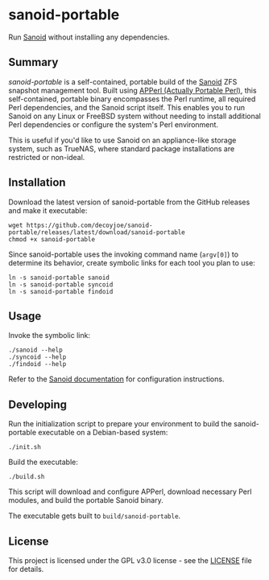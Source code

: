 
# sanoid-portable

Run [Sanoid](https://github.com/jimsalterjrs/sanoid) without installing any dependencies.

## Summary

*sanoid-portable* is a self-contained,  portable build of the [Sanoid](https://github.com/jimsalterjrs/sanoid) ZFS
snapshot management tool. Built using [APPerl (Actually Portable Perl)](https://computoid.com/APPerl/), this
self-contained, portable binary encompasses the Perl runtime, all required Perl dependencies, and the Sanoid script
itself. This enables you to run Sanoid on any Linux or FreeBSD system without needing to install additional Perl
dependencies or configure the system's Perl environment.

This is useful if you'd like to use Sanoid on an appliance-like storage system, such as TrueNAS, where standard package
installations are restricted or non-ideal.

## Installation

Download the latest version of sanoid-portable from the GitHub releases and make it executable:

```console
wget https://github.com/decoyjoe/sanoid-portable/releases/latest/download/sanoid-portable
chmod +x sanoid-portable
```

Since sanoid-portable uses the invoking command name (`argv[0]`) to determine its behavior, create symbolic links for
each tool you plan to use:

```console
ln -s sanoid-portable sanoid
ln -s sanoid-portable syncoid
ln -s sanoid-portable findoid
```

## Usage

Invoke the symbolic link:

```console
./sanoid --help
./syncoid --help
./findoid --help
```

Refer to the [Sanoid documentation](https://github.com/jimsalterjrs/sanoid) for configuration instructions.

## Developing

Run the initialization script to prepare your environment to build the sanoid-portable executable on a Debian-based
system:

```console
./init.sh
```

Build the executable:

```console
./build.sh
```

This script will download and configure APPerl, download necessary Perl modules, and build the portable Sanoid binary.

The executable gets built to `build/sanoid-portable`.

## License

This project is licensed under the GPL v3.0 license - see the [LICENSE](LICENSE) file for details.
